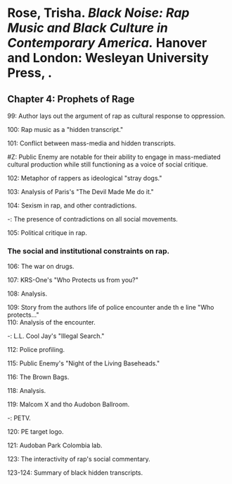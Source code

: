 # Rose, Trisha. *Black Noise: Rap Music and Black Culture in Contemporary America.* Hanover and London: Wesleyan University Press, .  

## Chapter 4: Prophets of Rage  

99: Author lays out the argument of rap as cultural response to oppression.  

100: Rap music as a "hidden transcript."  

101: Conflict between mass-media and hidden transcripts.  

#Z: Public Enemy are notable for their ability to engage in mass-mediated cultural production while still functioning as a voice of social critique.  

102: Metaphor of rappers as ideological "stray dogs."  

103: Analysis of Paris's "The Devil Made Me do it."  

104: Sexism in rap, and other contradictions.   

-: The presence of contradictions on all social movements.  

105: Political critique in rap.  

### The social and institutional constraints on rap.  

106: The war on drugs.  

107: KRS-One's "Who Protects us from you?"  

108: Analysis.  

109: Story from the authors life of police encounter ande th e line "Who protects..."    
110: Analysis of the encounter.  

-: L.L. Cool Jay's "Illegal Search."  

112: Police profiling.  

115: Public Enemy's "Night of the Living Baseheads."  

116: The Brown Bags.  

118: Analysis.  

119: Malcom X and tho Audobon Ballroom.  

-: PETV.  

120: PE target logo.  

121: Audoban Park Colombia lab.  

123: The interactivity of rap's social commentary.    

123-124: Summary of black hidden transcripts.  
